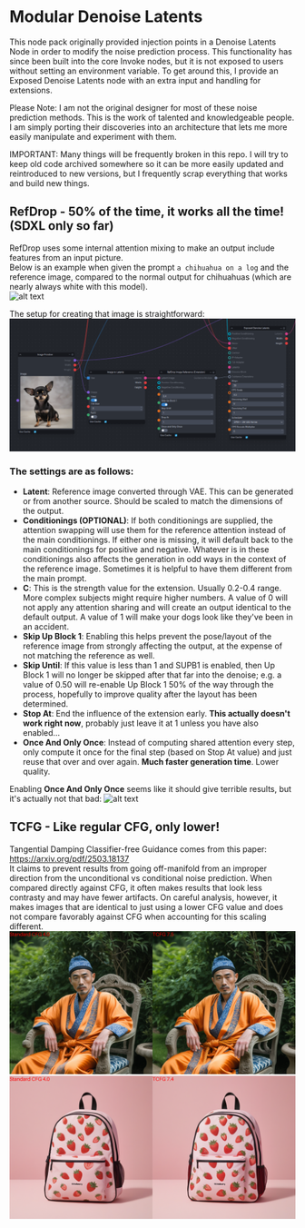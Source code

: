 # Modular Denoise Latents
This node pack originally provided injection points in a Denoise Latents Node in order to modify the noise prediction process. This functionality has since been built into the core Invoke nodes, but it is not exposed to users without setting an environment variable. To get around this, I provide an Exposed Denoise Latents node with an extra input and handling for extensions.

Please Note: I am not the original designer for most of these noise prediction methods. This is the work of talented and knowledgeable people. I am simply porting their discoveries into an architecture that lets me more easily manipulate and experiment with them.  

IMPORTANT: Many things will be frequently broken in this repo. I will try to keep old code archived somewhere so it can be more easily updated and reintroduced to new versions, but I frequently scrap everything that works and build new things.  

## RefDrop - 50% of the time, it works all the time!  (SDXL only so far)
RefDrop uses some internal attention mixing to make an output include features from an input picture.  
Below is an example when given the prompt `a chihuahua on a log` and the reference image, compared to the normal output for chihuahuas (which are nearly always white with this model).  
![alt text](img/refDrop_chihuahua.png)

The setup for creating that image is straightforward:  
![alt text](img/refDrop_chihuahua_workflow.png)

### The settings are as follows:  
- **Latent**: Reference image converted through VAE. This can be generated or from another source. Should be scaled to match the dimensions of the output.
- **Conditionings (OPTIONAL)**: If both conditionings are supplied, the attention swapping will use them for the reference attention instead of the main conditionings. If either one is missing, it will default back to the main conditionings for positive and negative. Whatever is in these conditionings also affects the generation in odd ways in the context of the reference image. Sometimes it is helpful to have them different from the main prompt. 
- **C**: This is the strength value for the extension. Usually 0.2-0.4 range. More complex subjects might require higher numbers. A value of 0 will not apply any attention sharing and will create an output identical to the default output. A value of 1 will make your dogs look like they've been in an accident.
- **Skip Up Block 1**: Enabling this helps prevent the pose/layout of the reference image from strongly affecting the output, at the expense of not matching the reference as well.
- **Skip Until**: If this value is less than 1 and SUPB1 is enabled, then Up Block 1 will no longer be skipped after that far into the denoise; e.g. a value of 0.50 will re-enable Up Block 1 50% of the way through the process, hopefully to improve quality after the layout has been determined.
- **Stop At**: End the influence of the extension early. **This actually doesn't work right now**, probably just leave it at 1 unless you have also enabled...
- **Once And Only Once**: Instead of computing shared attention every step, only compute it once for the final step (based on Stop At value) and just reuse that over and over again. **Much faster generation time**. Lower quality.  

Enabling **Once And Only Once** seems like it should give terrible results, but it's actually not that bad:
![alt text](img/refDrop_chihuahua_OAOO.png)

## TCFG - Like regular CFG, only lower!
Tangential Damping Classifier-free Guidance comes from this paper: https://arxiv.org/pdf/2503.18137  
It claims to prevent results from going off-manifold from an improper direction from the unconditional vs conditional noise prediction. When compared directly against CFG, it often makes results that look less contrasty and may have fewer artifacts. On careful analysis, however, it makes images that are identical to just using a lower CFG value and does not compare favorably against CFG when accounting for this scaling different.  
![alt text](img/TCFG.png)  
![alt text](img/strawberries.png)  